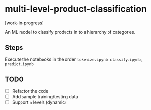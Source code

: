 # multi-level-product-classification
[work-in-progress]

An ML model to classify products in to a hierarchy of categories. 

## Steps

Execute the notebooks in the order `tokenize.ipynb`, `classify.ipynb`, `predict.ipynb`

## TODO

- [ ] Refactor the code
- [ ] Add sample training/testing data
- [ ] Support `n` levels (dynamic)
